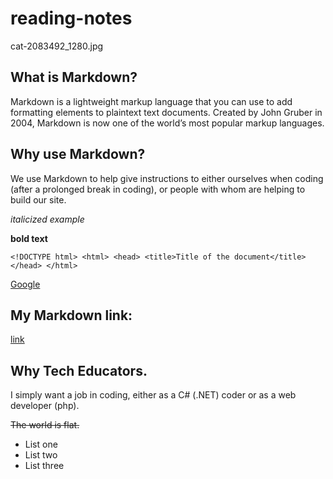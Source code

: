 # reading-notes

cat-2083492_1280.jpg 

## What is Markdown?
Markdown is a lightweight markup language that you can use to add formatting elements to plaintext text documents. Created by John Gruber in 2004, Markdown is now one of the world’s most popular markup languages.

## Why use Markdown?
We use Markdown to help give instructions to either ourselves when coding (after a prolonged break in coding), or people with whom are helping to build our site. 

*italicized example*

**bold text**

`<!DOCTYPE html>
      <html>
      <head>
      <title>Title of the document</title>
      </head>
      </html>`

[Google](https://www.google.com)

## My Markdown link:
[link](link)

## Why Tech Educators.
I simply want a job in coding, either as a C# (.NET) coder or as a web developer (php). 

~~The world is flat.~~
- List one
- List two
- List three


